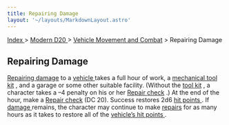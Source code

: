 ```yaml
---
title: Repairing Damage
layout: '~/layouts/MarkdownLayout.astro'
---
```


[ Index ](/) > [ Modern D20 ](/modern.d20.srd) > [ Vehicle Movement and Combat](/modern.d20.srd/vehicle.movement.and.combat) > Repairing Damage

##  Repairing Damage

[ Repairing ](/modern.d20.srd/skills/repair) [ damage](/modern.d20.srd/vehicle.movement.and.combat/damaging.vehicles) to a [vehicle ](/modern.d20.srd/equipment/equipment.vehicles) takes a full hour of
work, a [ mechanical tool kit](/modern.d20.srd/equipment/professional.equipment) , and a garage or some
other suitable facility. (Without the [ tool kit](/modern.d20.srd/equipment/professional.equipment) , a character takes a –4
penalty on his or her [ Repair ](/modern.d20.srd/skills/repair) [ check](/modern.d20.srd/skills/skill.basics) .) At the end of the hour, make a [Repair ](/modern.d20.srd/skills/repair) [ check](/modern.d20.srd/skills/skill.basics) (DC 20). Success restores 2d6 [ hit points ](/modern.d20.srd/vehicle.movement.and.combat/damaging.vehicles) . If [damage ](/modern.d20.srd/vehicle.movement.and.combat/damaging.vehicles)
remains, the character may continue to make [ repairs](/modern.d20.srd/skills/repair) for as many hours as it takes to restore all
of the [ vehicle’s ](/modern.d20.srd/equipment/equipment.vehicles) [ hit points ](/modern.d20.srd/vehicle.movement.and.combat/damaging.vehicles) .

